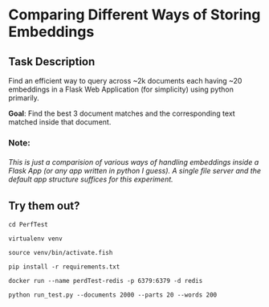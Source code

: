 # Comparing Different Ways of Storing Embeddings


## Task Description
 
 Find an efficient way to query across ~2k documents each having ~20 embeddings in a Flask Web Application (for simplicity) using python primarily.

 **Goal**: Find the best 3 document matches and the corresponding text matched inside that document.

### Note: 

###### _This is just a comparision of various ways of handling embeddings inside a Flask App (or any app written in python I guess). A single file server and the default app structure suffices for this experiment._


## Try them out?

```
cd PerfTest

virtualenv venv

source venv/bin/activate.fish

pip install -r requirements.txt

docker run --name perdTest-redis -p 6379:6379 -d redis

python run_test.py --documents 2000 --parts 20 --words 200
```